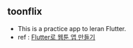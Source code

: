 ## toonflix
- This is a practice app to leran Flutter.
- ref : [Flutter로 웹툰 앱 만들기](https://nomadcoders.co/flutter-for-beginners/lobby)
